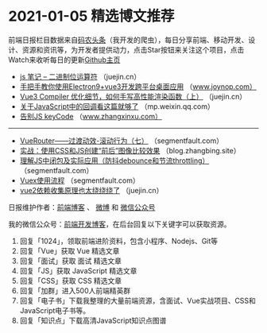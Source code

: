 # 2021-01-05 精选博文推荐

前端日报栏目数据来自[码农头条](http://hao.caibaojian.com.cn/)（我开发的爬虫），每日分享前端、移动开发、设计、资源和资讯等，为开发者提供动力，点击Star按钮来关注这个项目，点击Watch来收听每日的更新[Github主页](https://github.com/kujian/frontendDaily)
* [js 笔记 &#8211; 二进制位运算符](https://juejin.cn/post/6913821533462855687) （juejin.cn）
* [手把手教你使用Electron9+vue3开发跨平台桌面应用](https://www.joynop.com/p/409.html) （www.joynop.com）
* [Vue3 Compiler 优化细节，如何手写高性能渲染函数（上）](https://juejin.cn/post/6913855965792043021) （juejin.cn）
* [关于JavaScript中的回调看这篇就够了](https://mp.weixin.qq.com/s?__biz=MzI3NzIzMDY0NA==&mid=2247497342&idx=1&sn=98eedcc241a6f59fa9f15dfdd807b1a0) （mp.weixin.qq.com）
* [告别JS keyCode](https://www.zhangxinxu.com/wordpress/2021/01/js-keycode-deprecated/) （www.zhangxinxu.com）

***
* [VueRouter——过渡动效-滚动行为（七）](https://segmentfault.com/a/1190000038810726) （segmentfault.com）
* [实战：使用CSS和JS创建“前后”图像比较效果](https://blog.zhangbing.site/2021/01/04/how-to-create-a-before-after-image-slider-with-css-and-js/) （blog.zhangbing.site）
* [理解JS中闭包及实际应用（防抖debounce和节流throttling）](https://segmentfault.com/a/1190000038806262) （segmentfault.com）
* [Vuex使用流程](https://segmentfault.com/a/1190000038805329) （segmentfault.com）
* [vue2依赖收集原理也太绕绕绕了](https://juejin.cn/post/6913809806943846407) （juejin.cn）

日报维护作者：[前端博客](http://caibaojian.com.cn/) 、 [微博](http://weibo.com/kujian) 和 [微信公众号](https://open.weixin.qq.com/qr/code?username=caibaojian_com)

我的微信公众号：[前端开发博客](https://open.weixin.qq.com/qr/code?username=caibaojian_com)，在后台回复以下关键字可以获取资源。

1. 回复「1024」，领取前端进阶资料，包含小程序、Nodejs、Git等
2. 回复「Vue」获取 Vue 精选文章
3. 回复「面试」获取 面试 精选文章
4. 回复「JS」获取 JavaScript 精选文章
5. 回复「CSS」获取 CSS 精选文章
6. 回复「加群」进入500人前端精英群
7. 回复「电子书」下载我整理的大量前端资源，含面试、Vue实战项目、CSS和JavaScript电子书等。
8. 回复「知识点」下载高清JavaScript知识点图谱